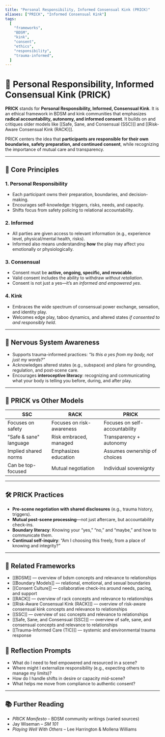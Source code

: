 ```yaml
---
title: "Personal Responsibility, Informed Consensual Kink (PRICK)"
aliases: ["PRICK", "Informed Consensual Kink"]
tags:
  [
    "frameworks",
    "BDSM",
    "kink",
    "consent",
    "ethics",
    "responsibility",
    "trauma-informed",
  ]
---
```


<!-- @format -->

# 🧷 Personal Responsibility, Informed Consensual Kink (PRICK)

**PRICK** stands for **Personal Responsibility, Informed, Consensual Kink**. It is an ethical framework in BDSM and kink communities that emphasizes **radical accountability, autonomy, and informed consent**. It builds on and critiques older models like [[Safe, Sane, and Consensual (SSC)]] and [[Risk-Aware Consensual Kink (RACK)]].

PRICK centers the idea that **participants are responsible for their own boundaries, safety preparation, and continued consent**, while recognizing the importance of mutual care and transparency.

---

## 🔑 Core Principles

### 1. **Personal Responsibility**

- Each participant owns their preparation, boundaries, and decision-making.
- Encourages self-knowledge: triggers, risks, needs, and capacity.
- Shifts focus from safety policing to relational accountability.

### 2. **Informed**

- All parties are given access to relevant information (e.g., experience level, physical/mental health, risks).
- Informed also means understanding **how** the play may affect you emotionally or physiologically.

### 3. **Consensual**

- Consent must be **active, ongoing, specific, and revocable**.
- Valid consent includes the ability to withdraw _without retaliation_.
- Consent is not just a yes—it’s an _informed and empowered yes_.

### 4. **Kink**

- Embraces the wide spectrum of consensual power exchange, sensation, and identity play.
- Welcomes edge play, taboo dynamics, and altered states _if consented to and responsibly held_.

---

## 🧠 Nervous System Awareness

- Supports trauma-informed practices: _“Is this a yes from my body, not just my words?”_
- Acknowledges altered states (e.g., subspace) and plans for grounding, regulation, and post-scene care.
- Encourages **interoceptive literacy**: recognizing and communicating what your body is telling you before, during, and after play.

---

## 💬 PRICK vs Other Models

| SSC                    | RACK                      | PRICK                          |
| ---------------------- | ------------------------- | ------------------------------ |
| Focuses on safety      | Focuses on risk-awareness | Focuses on self-accountability |
| "Safe & sane" language | Risk embraced, managed    | Transparency + autonomy        |
| Implied shared norms   | Emphasizes education      | Assumes ownership of choices   |
| Can be top-focused     | Mutual negotiation        | Individual sovereignty         |

---

## 🛠 PRICK Practices

- **Pre-scene negotiation with shared disclosures** (e.g., trauma history, triggers).
- **Mutual post-scene processing**—not just aftercare, but accountability check-ins.
- **Boundary literacy**: Knowing your “yes,” “no,” and “maybe,” and how to communicate them.
- **Continual self-inquiry**: “Am I choosing this freely, from a place of knowing and integrity?”

---

## 🔗 Related Frameworks

- [[BDSM]] — overview of bdsm concepts and relevance to relationships
- [[Boundary Models]] — relational, emotional, and sexual boundaries
- [[Consent Culture]] — collaborative check-ins around needs, pacing, and support
- [[RACK]] — overview of rack concepts and relevance to relationships
- [[Risk-Aware Consensual Kink (RACK)]] — overview of risk-aware consensual kink concepts and relevance to relationships
- [[SSC]] — overview of ssc concepts and relevance to relationships
- [[Safe, Sane, and Consensual (SSC)]] — overview of safe, sane, and consensual concepts and relevance to relationships
- [[Trauma-Informed Care (TIC)]] — systemic and environmental trauma response

## 🧩 Reflection Prompts

- What do I need to feel empowered and resourced in a scene?
- Where might I externalize responsibility (e.g., expecting others to manage my limits)?
- How do I handle shifts in desire or capacity mid-scene?
- What helps me move from compliance to authentic consent?

---

## 📚 Further Reading

- _PRICK Manifesto_ – BDSM community writings (varied sources)
- Jay Wiseman – _SM 101_
- _Playing Well With Others_ – Lee Harrington & Mollena Williams
